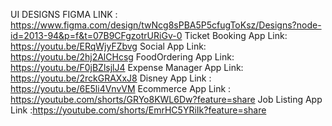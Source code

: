 UI DESIGNS FIGMA LINK : https://www.figma.com/design/twNcg8sPBA5P5cfugToKsz/Designs?node-id=2013-94&p=f&t=07B9CFgzotrURiGv-0
Ticket Booking App Link: https://youtu.be/ERqWjyFZbvg
Social App Link: https://youtu.be/2hj2AlCHcsg
FoodOrdering App Link: https://youtu.be/F0jBZlsjlJ4
Expense Manager App Link: https://youtu.be/2rckGRAXxJ8
Disney App Link : https://youtu.be/6E5li4VnvVM
Ecommerce App Link : https://youtube.com/shorts/GRYo8KWL6Dw?feature=share
Job Listing App Link :https://youtube.com/shorts/EmrHC5YRiIk?feature=share
